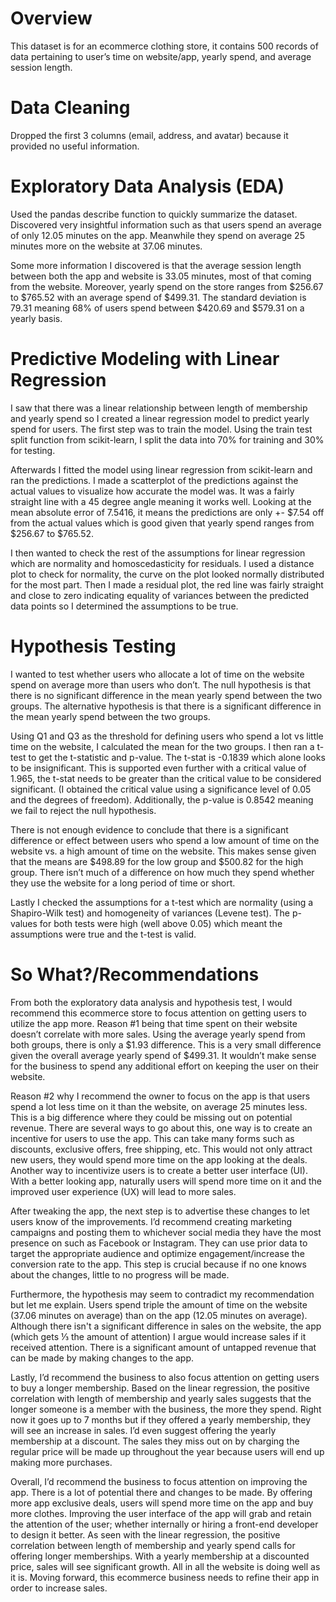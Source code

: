 # Overview
This dataset is for an ecommerce clothing store, it contains 500 records of data pertaining to user’s time on website/app, yearly spend, and average session length.

# Data Cleaning
Dropped the first 3 columns (email, address, and avatar) because it provided no useful information.

# Exploratory Data Analysis (EDA)
Used the pandas describe function to quickly summarize the dataset. Discovered very insightful information such as that users spend an average of only 12.05 minutes on the app. Meanwhile they spend on average 25 minutes more on the website at 37.06 minutes.

Some more information I discovered is that the average session length between both the app and website is 33.05 minutes, most of that coming from the website. Moreover, yearly spend on the store ranges from $256.67 to $765.52 with an average spend of $499.31. The standard deviation is 79.31 meaning 68% of users spend between $420.69 and $579.31 on a yearly basis.

# Predictive Modeling with Linear Regression
I saw that there was a linear relationship between length of membership and yearly spend so I created a linear regression model to predict yearly spend for users. The first step was to train the model. Using the train test split function from scikit-learn, I split the data into 70% for training and 30% for testing.

Afterwards I fitted the model using linear regression from scikit-learn and ran the predictions. I made a scatterplot of the predictions against the actual values to visualize how accurate the model was. It was a fairly straight line with a 45 degree angle meaning it works well. Looking at the mean absolute error of 7.5416, it means the predictions are only +- $7.54 off from the actual values which is good given that yearly spend ranges from $256.67 to $765.52.

I then wanted to check the rest of the assumptions for linear regression which are normality and homoscedasticity for residuals. I used a distance plot to check for normality, the curve on the plot looked normally distributed for the most part. Then I made a residual plot, the red line was fairly straight and close to zero indicating equality of variances between the predicted data points so I determined the assumptions to be true.

# Hypothesis Testing
I wanted to test whether users who allocate a lot of time on the website spend on average more than users who don’t. The null hypothesis is that there is no significant difference in the mean yearly spend between the two groups. The alternative hypothesis is that there is a significant difference in the mean yearly spend between the two groups.

Using Q1 and Q3 as the threshold for defining users who spend a lot vs little time on the website, I calculated the mean for the two groups. I then ran a t-test to get the t-statistic and p-value. The t-stat is -0.1839 which alone looks to be insignificant. This is supported even further with a critical value of 1.965, the t-stat needs to be greater than the critical value to be considered significant. (I obtained the critical value using a significance level of 0.05 and the degrees of freedom). Additionally, the p-value is 0.8542 meaning we fail to reject the null hypothesis.

There is not enough evidence to conclude that there is a significant difference or effect between users who spend a low amount of time on the website vs. a high amount of time on the website. This makes sense given that the means are $498.89 for the low group and $500.82 for the high group. There isn’t much of a difference on how much they spend whether they use the website for a long period of time or short.

Lastly I checked the assumptions for a t-test which are normality (using a Shapiro-Wilk test) and homogeneity of variances (Levene test). The p-values for both tests were high (well above 0.05) which meant the assumptions were true and the t-test is valid.

# So What?/Recommendations
From both the exploratory data analysis and hypothesis test, I would recommend this ecommerce store to focus attention on getting users to utilize the app more. Reason #1 being that time spent on their website doesn’t correlate with more sales. Using the average yearly spend from both groups, there is only a $1.93 difference. This is a very small difference given the overall average yearly spend of $499.31. It wouldn’t make sense for the business to spend any additional effort on keeping the user on their website.

Reason #2 why I recommend the owner to focus on the app is that users spend a lot less time on it than the website, on average 25 minutes less. This is a big difference where they could be missing out on potential revenue. There are several ways to go about this, one way is to create an incentive for users to use the app. This can take many forms such as discounts, exclusive offers, free shipping, etc. This would not only attract new users, they would spend more time on the app looking at the deals. Another way to incentivize users is to create a better user interface (UI). With a better looking app, naturally users will spend more time on it and the improved user experience (UX) will lead to more sales.

After tweaking the app, the next step is to advertise these changes to let users know of the improvements. I’d recommend creating marketing campaigns and posting them to whichever social media they have the most presence on such as Facebook or Instagram. They can use prior data to target the appropriate audience and optimize engagement/increase the conversion rate to the app. This step is crucial because if no one knows about the changes, little to no progress will be made.

Furthermore, the hypothesis may seem to contradict my recommendation but let me explain. Users spend triple the amount of time on the website (37.06 minutes on average) than on the app (12.05 minutes on average). Although there isn't a significant difference in sales on the website, the app (which gets ⅓ the amount of attention) I argue would increase sales if it received attention. There is a significant amount of untapped revenue that can be made by making changes to the app.

Lastly, I’d recommend the business to also focus attention on getting users to buy a longer membership. Based on the linear regression, the positive correlation with length of membership and yearly sales suggests that the longer someone is a member with the business, the more they spend. Right now it goes up to 7 months but if they offered a yearly membership, they will see an increase in sales. I’d even suggest offering the yearly membership at a discount. The sales they miss out on by charging the regular price will be made up throughout the year because users will end up making more purchases.

Overall, I’d recommend the business to focus attention on improving the app. There is a lot of potential there and changes to be made. By offering more app exclusive deals, users will spend more time on the app and buy more clothes. Improving the user interface of the app will grab and retain the attention of the user; whether internally or hiring a front-end developer to design it better. As seen with the linear regression, the positive correlation between length of membership and yearly spend calls for offering longer memberships. With a yearly membership at a discounted price, sales will see significant growth. All in all the website is doing well as it is. Moving forward, this ecommerce business needs to refine their app in order to increase sales.
